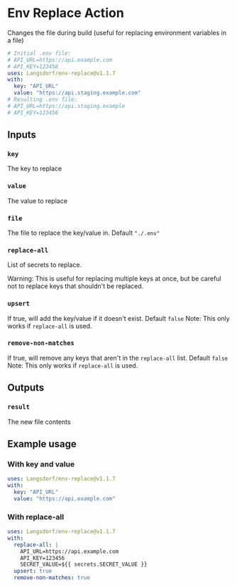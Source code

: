 # Env Replace Action

Changes the file during build (useful for replacing environment variables in a file)

```yaml
# Initial .env file:
# API_URL=https://api.example.com
# API_KEY=123456
uses: Langsdorf/env-replace@v1.1.7
with:
  key: "API_URL"
  value: "https://api.staging.example.com"
# Resulting .env file:
# API_URL=https://api.staging.example
# API_KEY=123456
```

## Inputs

### `key`

The key to replace

### `value`

The value to replace

### `file`

The file to replace the key/value in. Default `"./.env"`

### `replace-all`

List of secrets to replace.

Warning: This is useful for replacing multiple keys at once, but be careful not to replace keys that shouldn't be replaced.

### `upsert`

If true, will add the key/value if it doesn't exist. Default `false`
Note: This only works if `replace-all` is used.

### `remove-non-matches`

If true, will remove any keys that aren't in the `replace-all` list. Default `false`
Note: This only works if `replace-all` is used.

## Outputs

### `result`

The new file contents

## Example usage

### With key and value

```yaml
uses: Langsdorf/env-replace@v1.1.7
with:
  key: "API_URL"
  value: "https://api.example.com"
```

### With replace-all

```yaml
uses: Langsdorf/env-replace@v1.1.7
with:
  replace-all: |
    API_URL=https://api.example.com
    API_KEY=123456
    SECRET_VALUE=${{ secrets.SECRET_VALUE }}
  upsert: true
  remove-non-matches: true
```
